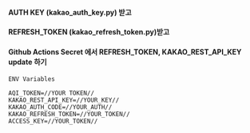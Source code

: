 #### AUTH KEY (kakao_auth_key.py) 받고 
#### REFRESH_TOKEN (kakao_refresh_token.py)받고
#### Github Actions Secret 에서 REFRESH_TOKEN, KAKAO_REST_API_KEY update 하기

```
ENV Variables

AQI_TOKEN=//YOUR TOKEN//
KAKAO_REST_API_KEY=//YOUR_KEY//
KAKAO_AUTH_CODE=//YOUR_AUTH//
KAKAO_REFRESH_TOKEN=//YOUR_TOKEN//
ACCESS_KEY=//YOUR_TOKEN//
```
